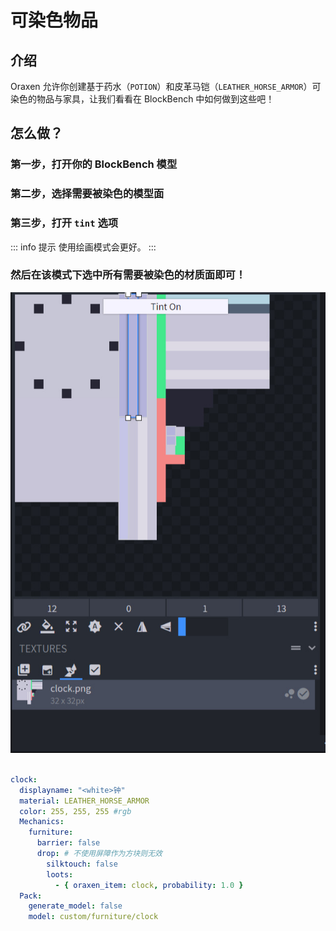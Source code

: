 # 可染色物品

## 介绍

Oraxen 允许你创建基于药水（`POTION`）和皮革马铠（`LEATHER_HORSE_ARMOR`）可染色的物品与家具，让我们看看在 BlockBench 中如何做到这些吧！

## 怎么做？

### 第一步，打开你的 BlockBench 模型

### 第二步，选择需要被染色的模型面

### 第三步，打开 `tint` 选项

::: info 提示
使用绘画模式会更好。
:::

### 然后在该模式下选中所有需要被染色的材质面即可！

![img](images/image35.png)

```YAML

clock:
  displayname: "<white>钟"
  material: LEATHER_HORSE_ARMOR
  color: 255, 255, 255 #rgb
  Mechanics:
    furniture:
      barrier: false
      drop: # 不使用屏障作为方块则无效
        silktouch: false
        loots:
          - { oraxen_item: clock, probability: 1.0 }
  Pack:
    generate_model: false
    model: custom/furniture/clock
```